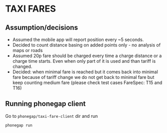 TAXI FARES
==========

## Assumption/decisions

* Assumed the mobile app will report position every ~5 seconds.
* Decided to count distance basing on added points only - no analysis of maps or roads
* Assumed 20p fare should be charged every time a charge distance or a charge time starts. Even when only part of it is used 
  and than tariff is changed.
* Decided: when minimal fare is reached but it comes back into minimal fare because of tariff change we do not get back 
  to minimal fare but keep counting medium fare (please check test cases FareSpec: T15 and T16)

## Running phonegap client
 
Go to ```phonegap/taxi-fare-client``` dir and run 
```
phonegap run
```
